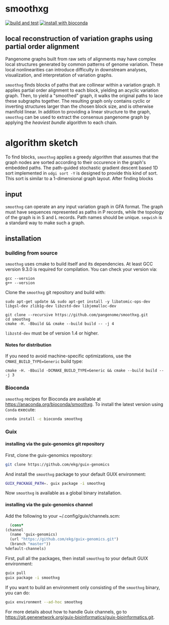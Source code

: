 # smoothxg

[![build and test](https://github.com/pangenome/smoothxg/actions/workflows/small_test_on_push.yml/badge.svg)](https://github.com/pangenome/smoothxg/actions/workflows/small_test_on_push.yml)
[![install with bioconda](https://img.shields.io/badge/install%20with-bioconda-brightgreen.svg?style=flat)](https://anaconda.org/bioconda/smoothxg)

## local reconstruction of variation graphs using partial order alignment

Pangenome graphs built from raw sets of alignments may have complex local structures generated by common patterns of genome variation.
These local nonlinearities can introduce difficulty in downstream analyses, visualization, and interpretation of variation graphs.

`smoothxg` finds blocks of paths that are collinear within a variation graph.
It applies partial order alignment to each block, yielding an acyclic variation graph.
Then, to yield a "smoothed" graph, it walks the original paths to lace these subgraphs together.
The resulting graph only contains cyclic or inverting structures larger than the chosen block size, and is otherwise manifold linear.
In addition to providing a linear structure to the graph, `smoothxg` can be used to extract the consensus pangenome graph by applying the _heaviest bundle_ algorithm to each chain.

# algorithm sketch

To find blocks, `smoothxg` applies a greedy algorithm that assumes that the graph nodes are sorted according to their occurence in the graph's embedded paths.
The path-guided stochastic gradient descent based 1D sort implemented in `odgi sort -Y` is designed to provide this kind of sort.
This sort is similar to a 1-dimensional graph layout.
After finding blocks

## input

`smoothxg` can operate an any input variation graph in GFA format.
The graph must have sequences represented as paths in P records, while the topology of the graph is in S and L records.
Path names should be unique.
`seqwish` is a standard way to make such a graph.

## installation

### building from source

`smoothxg` uses cmake to build itself and its dependencies. At least GCC version 9.3.0 is required for compilation. 
You can check your version via:

```
gcc --version
g++ --version
```

Clone the `smoothxg` git repository and build with:

```
sudo apt-get update && sudo apt-get install -y libatomic-ops-dev libgsl-dev zlib1g-dev libzstd-dev libjemalloc-dev

git clone --recursive https://github.com/pangenome/smoothxg.git
cd smoothxg
cmake -H. -Bbuild && cmake --build build -- -j 4
```

`libzstd-dev` must be of version 1.4 or higher.

#### Notes for distribution

If you need to avoid machine-specific optimizations, use the `CMAKE_BUILD_TYPE=Generic` build type:

```shell
cmake -H. -Bbuild -DCMAKE_BUILD_TYPE=Generic && cmake --build build -- -j 3
```

### Bioconda

`smoothxg` recipes for Bioconda are available at https://anaconda.org/bioconda/smoothxg.
To install the latest version using `Conda` execute:

``` bash
conda install -c bioconda smoothxg
```

### Guix

#### installing via the guix-genomics git repository

First, clone the guix-genomics repository:

``` bash
git clone https://github.com/ekg/guix-genomics
```

And install the `smoothxg` package to your default GUIX environment:

``` bash
GUIX_PACKAGE_PATH=. guix package -i smoothxg
```

Now `smoothxg` is available as a global binary installation.

#### installing via the guix-genomics channel

Add the following to your ~/.config/guix/channels.scm:

``` scm
  (cons*
(channel
  (name 'guix-genomics)
  (url "https://github.com/ekg/guix-genomics.git")
  (branch "master"))
%default-channels)
```

First, pull all the packages, then install `smoothxg` to your default GUIX environment:

``` bash
guix pull
guix package -i smoothxg
```

If you want to build an environment only consisting of the `smoothxg` binary, you can do:

``` bash
guix environment --ad-hoc smoothxg
```

For more details about how to handle Guix channels, go to https://git.genenetwork.org/guix-bioinformatics/guix-bioinformatics.git.

